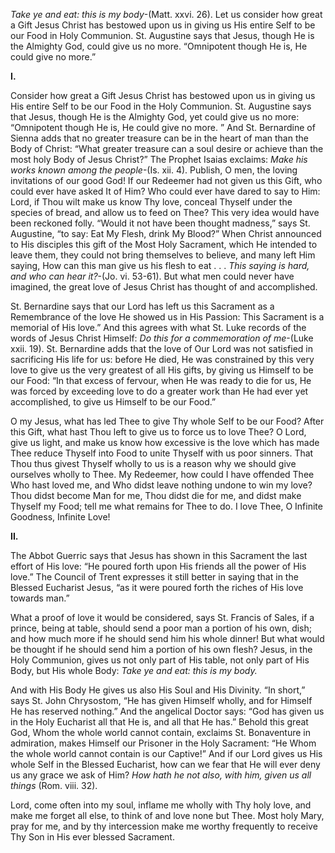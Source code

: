 
_Take ye and eat: this is my body_-(Matt. xxvi. 26). Let us consider how great a Gift Jesus Christ has bestowed upon us in giving us His entire Self to be our Food in Holy Communion. St. Augustine says that Jesus, though He is the Almighty God, could give us no more. “Omnipotent though He is, He could give no more.”

**I.**

Consider how great a Gift Jesus Christ has bestowed upon us in giving us His entire Self to be our Food in the Holy Communion. St. Augustine says that Jesus, though He is the Almighty God, yet could give us no more: “Omnipotent though He is, He could give no more. ” And St. Bernardine of Sienna adds that no greater treasure can be in the heart of man than the Body of Christ: “What greater treasure can a soul desire or achieve than the most holy Body of Jesus Christ?” The Prophet Isaias exclaims: _Make his works known among the people_-(Is. xii. 4). Publish, O men, the loving invitations of our good God! If our Redeemer had not given us this Gift, who could ever have asked It of Him? Who could ever have dared to say to Him: Lord, if Thou wilt make us know Thy love, conceal Thyself under the species of bread, and allow us to feed on Thee? This very idea would have been reckoned folly. “Would it not have been thought madness,” says St. Augustine, “to say: Eat My Flesh, drink My Blood?” When Christ announced to His disciples this gift of the Most Holy Sacrament, which He intended to leave them, they could not bring themselves to believe, and many left Him saying, How can this man give us his flesh to eat . . . _This saying is hard, and who can hear it?_-(Jo. vi. 53-61). But what men could never have imagined, the great love of Jesus Christ has thought of and accomplished.

St. Bernardine says that our Lord has left us this Sacrament as a Remembrance of the love He showed us in His Passion: This Sacrament is a memorial of His love.” And this agrees with what St. Luke records of the words of Jesus Christ Himself: _Do this for a commemoration of me_-(Luke xxii. 19). St. Bernardine adds that the love of Our Lord was not satisfied in sacrificing His life for us: before He died, He was constrained by this very love to give us the very greatest of all His gifts, by giving us Himself to be our Food: “In that excess of fervour, when He was ready to die for us, He was forced by exceeding love to do a greater work than He had ever yet accomplished, to give us Himself to be our Food.”

O my Jesus, what has led Thee to give Thy whole Self to be our Food? After this Gift, what hast Thou left to give us to force us to love Thee? O Lord, give us light, and make us know how excessive is the love which has made Thee reduce Thyself into Food to unite Thyself with us poor sinners. That Thou thus givest Thyself wholly to us is a reason why we should give ourselves wholly to Thee. My Redeemer, how could I have offended Thee Who hast loved me, and Who didst leave nothing undone to win my love? Thou didst become Man for me, Thou didst die for me, and didst make Thyself my Food; tell me what remains for Thee to do. I love Thee, O Infinite Goodness, Infinite Love!

**II.**

The Abbot Guerric says that Jesus has shown in this Sacrament the last effort of His love: “He poured forth upon His friends all the power of His love.” The Council of Trent expresses it still better in saying that in the Blessed Eucharist Jesus, “as it were poured forth the riches of His love towards man.”

What a proof of love it would be considered, says St. Francis of Sales, if a prince, being at table, should send a poor man a portion of his own, dish; and how much more if he should send him his whole dinner! But what would be thought if he should send him a portion of his own flesh? Jesus, in the Holy Communion, gives us not only part of His table, not only part of His Body, but His whole Body: _Take ye and eat: this is my body._

And with His Body He gives us also His Soul and His Divinity. “In short,” says St. John Chrysostom, “He has given Himself wholly, and for Himself He has reserved nothing.” And the angelical Doctor says: “God has given us in the Holy Eucharist all that He is, and all that He has.” Behold this great God, Whom the whole world cannot contain, exclaims St. Bonaventure in admiration, makes Himself our Prisoner in the Holy Sacrament: “He Whom the whole world cannot contain is our Captive!” And if our Lord gives us His whole Self in the Blessed Eucharist, how can we fear that He will ever deny us any grace we ask of Him? _How hath he not also, with him, given us all things_ (Rom. viii. 32).

Lord, come often into my soul, inflame me wholly with Thy holy love, and make me forget all else, to think of and love none but Thee. Most holy Mary, pray for me, and by thy intercession make me worthy frequently to receive Thy Son in His ever blessed Sacrament.

